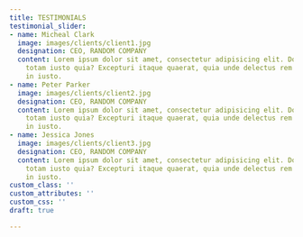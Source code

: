 ```yaml
---
title: TESTIMONIALS
testimonial_slider:
- name: Micheal Clark
  image: images/clients/client1.jpg
  designation: CEO, RANDOM COMPANY
  content: Lorem ipsum dolor sit amet, consectetur adipisicing elit. Dolores ad, omnis
    totam iusto quia? Excepturi itaque quaerat, quia unde delectus rem error dignissimos
    in iusto.
- name: Peter Parker
  image: images/clients/client2.jpg
  designation: CEO, RANDOM COMPANY
  content: Lorem ipsum dolor sit amet, consectetur adipisicing elit. Dolores ad, omnis
    totam iusto quia? Excepturi itaque quaerat, quia unde delectus rem error dignissimos
    in iusto.
- name: Jessica Jones
  image: images/clients/client3.jpg
  designation: CEO, RANDOM COMPANY
  content: Lorem ipsum dolor sit amet, consectetur adipisicing elit. Dolores ad, omnis
    totam iusto quia? Excepturi itaque quaerat, quia unde delectus rem error dignissimos
    in iusto.
custom_class: ''
custom_attributes: ''
custom_css: ''
draft: true

---
```

